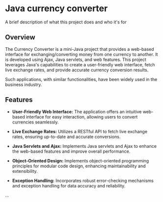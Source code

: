 
# Java currency converter

A brief description of what this project does and who it's for

## Overview

The Currency Converter is a mini-Java project that provides a web-based interface for exchanging/converting money from one currency to another. It is developed using Ajax, Java servlets, and web features. This project leverages Java's capabilities to create a user-friendly web interface, fetch live exchange rates, and provide accurate currency conversion results.

Such applications, with similar functionalities, have been widely used in the business industry.

## Features

- **User-Friendly Web Interface:** The application offers an intuitive web-based interface for easy interaction, allowing users to convert currencies seamlessly.

- **Live Exchange Rates:** Utilizes a RESTful API to fetch live exchange rates, ensuring up-to-date and accurate conversions.

- **Java Servlets and Ajax:** Implements Java servlets and Ajax to enhance the web-based features and improve overall performance.

- **Object-Oriented Design:** Implements object-oriented programming principles for modular code design, enhancing maintainability and extensibility.

- **Exception Handling:** Incorporates robust error-checking mechanisms and exception handling for data accuracy and reliability.





...
